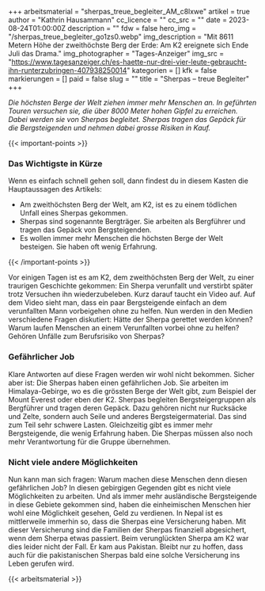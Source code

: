 +++
arbeitsmaterial = "sherpas_treue_begleiter_AM_c8lxwe"
artikel = true
author = "Kathrin Hausammann"
cc_licence = ""
cc_src = ""
date = 2023-08-24T01:00:00Z
description = ""
fdw = false
hero_img = "/sherpas_treue_begleiter_go1zs0.webp"
img_description = "Mit 8611 Metern Höhe der zweithöchste Berg der Erde: Am K2 ereignete sich Ende Juli das Drama."
img_photographer = "Tages-Anzeiger"
img_src = "https://www.tagesanzeiger.ch/es-haette-nur-drei-vier-leute-gebraucht-ihn-runterzubringen-407938250014"
kategorien = []
kfk = false
markierungen = []
paid = false
slug = ""
title = "Sherpas – treue Begleiter"
+++

_Die höchsten Berge der Welt ziehen immer mehr Menschen an. In geführten Touren versuchen sie, die über 8000 Meter hohen Gipfel zu erreichen. Dabei werden sie von Sherpas begleitet. Sherpas tragen das Gepäck für die Bergsteigenden und nehmen dabei grosse Risiken in Kauf._

{{< important-points >}} <h3>Das Wichtigste in Kürze</h3>

<p>Wenn es einfach schnell gehen soll, dann findest du in diesem Kasten die Hauptaussagen des Artikels:</p>

<ul>

<li>Am zweithöchsten Berg der Welt, am K2, ist es zu einem tödlichen Unfall eines Sherpas gekommen.</li>

<li>Sherpas sind sogenannte Bergträger. Sie arbeiten als Bergführer und tragen das Gepäck von Bergsteigenden.</li>

<li>Es wollen immer mehr Menschen die höchsten Berge der Welt besteigen. Sie haben oft wenig Erfahrung.</li>

</ul> {{< /important-points >}}

Vor einigen Tagen ist es am K2, dem zweithöchsten Berg der Welt, zu einer traurigen Geschichte gekommen: Ein Sherpa verunfallt und verstirbt später trotz Versuchen ihn wiederzubeleben. Kurz darauf taucht ein Video auf. Auf dem Video sieht man, dass ein paar Bergsteigende einfach an dem verunfallten Mann vorbeigehen ohne zu helfen. Nun werden in den Medien verschiedene Fragen diskutiert: Hätte der Sherpa gerettet werden können? Warum laufen Menschen an einem Verunfallten vorbei ohne zu helfen? Gehören Unfälle zum Berufsrisiko von Sherpas?

### Gefährlicher Job

Klare Antworten auf diese Fragen werden wir wohl nicht bekommen. Sicher aber ist: Die Sherpas haben einen gefährlichen Job. Sie arbeiten im Himalaya-Gebirge, wo es die grössten Berge der Welt gibt, zum Beispiel der Mount Everest oder eben der K2. Sherpas begleiten Bergsteigergruppen als Bergführer und tragen deren Gepäck. Dazu gehören nicht nur Rucksäcke und Zelte, sondern auch Seile und anderes Bergsteigermaterial. Das sind zum Teil sehr schwere Lasten. Gleichzeitig gibt es immer mehr Bergsteigende, die wenig Erfahrung haben. Die Sherpas müssen also noch mehr Verantwortung für die Gruppe übernehmen.

### Nicht viele andere Möglichkeiten

Nun kann man sich fragen: Warum machen diese Menschen denn diesen gefährlichen Job? In diesen gebirgigen Gegenden gibt es nicht viele Möglichkeiten zu arbeiten. Und als immer mehr ausländische Bergsteigende in diese Gebiete gekommen sind, haben die einheimischen Menschen hier wohl eine Möglichkeit gesehen, Geld zu verdienen. In Nepal ist es mittlerweile immerhin so, dass die Sherpas eine Versicherung haben. Mit dieser Versicherung sind die Familien der Sherpas finanziell abgesichert, wenn dem Sherpa etwas passiert. Beim verunglückten Sherpa am K2 war dies leider nicht der Fall. Er kam aus Pakistan. Bleibt nur zu hoffen, dass auch für die pakistanischen Sherpas bald eine solche Versicherung ins Leben gerufen wird.




{{< arbeitsmaterial >}}

